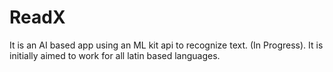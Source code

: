 # ReadX
It is an AI based app using an ML kit api to recognize text. (In Progress).
It is initially aimed to work for all latin based languages.
